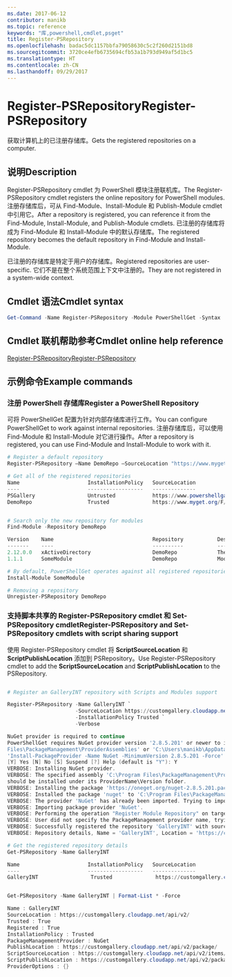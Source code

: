 ```yaml
---
ms.date: 2017-06-12
contributor: manikb
ms.topic: reference
keywords: "库,powershell,cmdlet,psget"
title: Register-PSRepository
ms.openlocfilehash: badac5dc1157bbfa79058630c5c2f260d2151bd8
ms.sourcegitcommit: 3720ce4efb6735694cfb53a1b793d949af5d1bc5
ms.translationtype: HT
ms.contentlocale: zh-CN
ms.lasthandoff: 09/29/2017
---
```

# <a name="register-psrepository"></a><span data-ttu-id="82463-103">Register-PSRepository</span><span class="sxs-lookup"><span data-stu-id="82463-103">Register-PSRepository</span></span>

<span data-ttu-id="82463-104">获取计算机上的已注册存储库。</span><span class="sxs-lookup"><span data-stu-id="82463-104">Gets the registered repositories on a computer.</span></span>

## <a name="description"></a><span data-ttu-id="82463-105">说明</span><span class="sxs-lookup"><span data-stu-id="82463-105">Description</span></span>

<span data-ttu-id="82463-106">Register-PSRepository cmdlet 为 PowerShell 模块注册联机库。</span><span class="sxs-lookup"><span data-stu-id="82463-106">The Register-PSRepository cmdlet registers the online repository for PowerShell modules.</span></span> <span data-ttu-id="82463-107">注册存储库后，可从 Find-Module、Install-Module 和 Publish-Module cmdlet 中引用它。</span><span class="sxs-lookup"><span data-stu-id="82463-107">After a repository is registered, you can reference it from the Find-Module, Install-Module, and Publish-Module cmdlets.</span></span> <span data-ttu-id="82463-108">已注册的存储库将成为 Find-Module 和 Install-Module 中的默认存储库。</span><span class="sxs-lookup"><span data-stu-id="82463-108">The registered repository becomes the default repository in Find-Module and Install-Module.</span></span> 

<span data-ttu-id="82463-109">已注册的存储库是特定于用户的存储库。</span><span class="sxs-lookup"><span data-stu-id="82463-109">Registered repositories are user-specific.</span></span> <span data-ttu-id="82463-110">它们不是在整个系统范围上下文中注册的。</span><span class="sxs-lookup"><span data-stu-id="82463-110">They are not registered in a system-wide context.</span></span>


## <a name="cmdlet-syntax"></a><span data-ttu-id="82463-111">Cmdlet 语法</span><span class="sxs-lookup"><span data-stu-id="82463-111">Cmdlet syntax</span></span>

```powershell
Get-Command -Name Register-PSRepository -Module PowerShellGet -Syntax
```
## <a name="cmdlet-online-help-reference"></a><span data-ttu-id="82463-112">Cmdlet 联机帮助参考</span><span class="sxs-lookup"><span data-stu-id="82463-112">Cmdlet online help reference</span></span>

[<span data-ttu-id="82463-113">Register-PSRepository</span><span class="sxs-lookup"><span data-stu-id="82463-113">Register-PSRepository</span></span>](http://go.microsoft.com/fwlink/?LinkID=517129)

## <a name="example-commands"></a><span data-ttu-id="82463-114">示例命令</span><span class="sxs-lookup"><span data-stu-id="82463-114">Example commands</span></span>

### <a name="register-a-powershell-repository"></a><span data-ttu-id="82463-115">注册 PowerShell 存储库</span><span class="sxs-lookup"><span data-stu-id="82463-115">Register a PowerShell Repository</span></span>
<span data-ttu-id="82463-116">可将 PowerShellGet 配置为针对内部存储库进行工作。</span><span class="sxs-lookup"><span data-stu-id="82463-116">You can configure PowerShellGet to work against internal repositories.</span></span> <span data-ttu-id="82463-117">注册存储库后，可以使用 Find-Module 和 Install-Module 对它进行操作。</span><span class="sxs-lookup"><span data-stu-id="82463-117">After a repository is registered, you can use Find-Module and Install-Module to work with it.</span></span>

```powershell
# Register a default repository
Register-PSRepository –Name DemoRepo –SourceLocation "https://www.myget.org/F/powershellgetdemo/api/v2" –InstallationPolicy Trusted

# Get all of the registered repositories
Name                      InstallationPolicy   SourceLocation
----                      ------------------   --------------
PSGallery                 Untrusted            https://www.powershellgallery.com/api/v2/
DemoRepo                  Trusted              https://www.myget.org/F/powershellgetdemo/api/v2


# Search only the new repository for modules
Find-Module -Repository DemoRepo

Version    Name                                Repository           Description
-------    ----                                ----------           -----------
2.12.0.0   xActiveDirectory                    DemoRepo             The xActiveDirectory module is originally part of the Windows PowerShell Desired State Configuration (DSC) Resource Kit. This version has been modified for use in Azure. This module contains the xADD...
1.1.1      SomeModule                          DemoRepo             Module description.

# By default, PowerShellGet operates against all registered repositories when none is specified. In this example, the “SomeModule” module is installed from the DemoRepo.
Install-Module SomeModule

# Removing a repository
Unregister-PSRepository DemoRepo
```


### <a name="register-psrepository-and-set-psrepository-cmdlets-with-script-sharing-support"></a><span data-ttu-id="82463-118">支持脚本共享的 Register-PSRepository cmdlet 和 Set-PSRepository cmdlet</span><span class="sxs-lookup"><span data-stu-id="82463-118">Register-PSRepository and Set-PSRepository cmdlets with script sharing support</span></span>

<span data-ttu-id="82463-119">使用 Register-PSRepository cmdlet 将 **ScriptSourceLocation** 和 **ScriptPublishLocation** 添加到 PSRepository。</span><span class="sxs-lookup"><span data-stu-id="82463-119">Use Register-PSRepository cmdlet to add the **ScriptSourceLocation** and **ScriptPublishLocation** to the PSRepository.</span></span>

```powershell

# Register an GalleryINT repository with Scripts and Modules support

Register-PSRepository -Name GalleryINT `
                      -SourceLocation https://customgallery.cloudapp.net `
                      -InstallationPolicy Trusted `
                      -Verbose

NuGet provider is required to continue
PowerShellGet requires NuGet provider version '2.8.5.201' or newer to interact with NuGet-based repositories. The NuGet provider must be available in 'C:\Program
Files\PackageManagement\ProviderAssemblies' or 'C:\Users\manikb\AppData\Local\PackageManagement\ProviderAssemblies'. You can also install the NuGet provider by running
'Install-PackageProvider -Name NuGet -MinimumVersion 2.8.5.201 -Force'. Do you want PowerShellGet to install and import the NuGet provider now?
[Y] Yes [N] No [S] Suspend [?] Help (default is "Y"): Y
VERBOSE: Installing NuGet provider.
VERBOSE: The specified assembly 'C:\Program Files\PackageManagement\ProviderAssemblies\nuget-anycpu.exe' is installed at top level directory. However it is recommended that the assemblies
should be installed under its ProviderName\Version folder.
VERBOSE: Installing the package 'https://oneget.org/nuget-2.8.5.201.package.swidtag'.
VERBOSE: Installed the package 'nuget' to 'C:\Program Files\PackageManagement\ProviderAssemblies\nuget\2.8.5.201\Microsoft.PackageManagement.NuGetProvider.dll'.
VERBOSE: The provider 'NuGet' has already been imported. Trying to import it again.
VERBOSE: Importing package provider 'NuGet'.
VERBOSE: Performing the operation "Register Module Repository" on target "Module Repository 'GalleryINT' (https://customgallery.cloudapp.net/) in provider 'PowerShellGet'".
VERBOSE: User did not specify the PackageManagement provider name, trying with the provider name 'NuGet'.
VERBOSE: Successfully registered the repository 'GalleryINT' with source location 'https://customgallery.cloudapp.net/api/v2/'.
VERBOSE: Repository details, Name = 'GalleryINT', Location = 'https://customgallery.cloudapp.net/api/v2/'; IsTrusted = 'True'; IsRegistered = 'True'.

# Get the registered repository details
Get-PSRepository -Name GalleryINT

Name                      InstallationPolicy   SourceLocation
----                      ------------------   --------------
GalleryINT                 Trusted              https://customgallery.cloudapp.net/api/v2/


Get-PSRepository -Name GalleryINT | Format-List * -Force

Name : GalleryINT
SourceLocation : https://customgallery.cloudapp.net/api/v2/
Trusted : True
Registered : True
InstallationPolicy : Trusted
PackageManagementProvider : NuGet
PublishLocation : https://customgallery.cloudapp.net/api/v2/package/
ScriptSourceLocation : https://customgallery.cloudapp.net/api/v2/items/psscript/
ScriptPublishLocation : https://customgallery.cloudapp.net/api/v2/package/
ProviderOptions : {}

```

